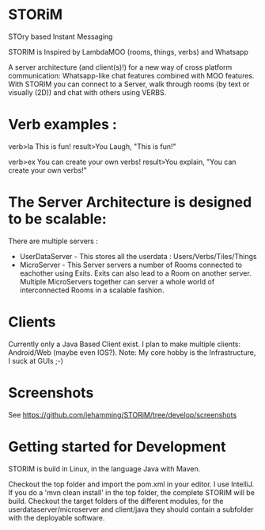 # STORiM
STOry based Instant Messaging

STORIM is Inspired by LambdaMOO (rooms, things, verbs) and Whatsapp

A server architecture (and client(s)!) for a new way of cross platform communication: Whatsapp-like chat features combined with MOO features. 
With STORIM you can connect to a Server, walk through rooms (by text or visually (2D)) and chat with others using VERBS.

# Verb examples : 
verb>la This is fun!
result>You Laugh, "This is fun!"

verb>ex You can create your own verbs!
result>You explain, "You can create your own verbs!"

# The Server Architecture is designed to be scalable: 
There are multiple servers : 
- UserDataServer - This stores all the userdata : Users/Verbs/Tiles/Things 
- MicroServer - This Server servers a number of Rooms connected to eachother using Exits. Exits can also lead to a Room on another server. Multiple MicroServers together can server a whole world of interconnected Rooms in a scalable fashion. 

# Clients
Currently only a Java Based Client exist. I plan to make multiple clients: Android/Web (maybe even IOS?). 
Note: My core hobby is the Infrastructure, I suck at GUIs ;-) 

# Screenshots
See https://github.com/jehamming/STORiM/tree/develop/screenshots

# Getting started for Development
STORIM is build in Linux, in the language Java with Maven. 

Checkout the top folder and import the pom.xml in your editor. I use IntelliJ. 
If you do a 'mvn clean install' in the top folder, the complete STORIM will be build. 
Checkout the target folders of the different modules, for the userdataserver/microserver and client/java they should contain a subfolder with the deployable software. 






